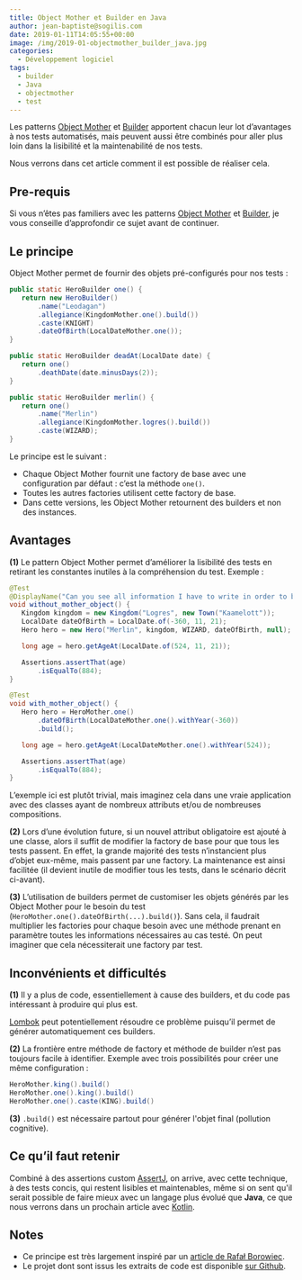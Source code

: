 ```yaml
---
title: Object Mother et Builder en Java
author: jean-baptiste@sogilis.com
date: 2019-01-11T14:05:55+00:00
image: /img/2019-01-objectmother_builder_java.jpg
categories:
  - Développement logiciel
tags:
  - builder
  - Java
  - objectmother
  - test
---
```


Les patterns [Object Mother][1] et [Builder][2] apportent chacun leur lot d’avantages à nos tests automatisés, mais peuvent aussi être combinés pour aller plus loin dans la lisibilité et la maintenabilité de nos tests.

Nous verrons dans cet article comment il est possible de réaliser cela.

## Pre-requis

Si vous n’êtes pas familiers avec les patterns [Object Mother][1] et [Builder][2], je vous conseille d’approfondir ce sujet avant de continuer.

## Le principe

Object Mother permet de fournir des objets pré-configurés pour nos tests :

```java
public static HeroBuilder one() {
   return new HeroBuilder()
       .name("Leodagan")
       .allegiance(KingdomMother.one().build())
       .caste(KNIGHT)
       .dateOfBirth(LocalDateMother.one());
}

public static HeroBuilder deadAt(LocalDate date) {
   return one()
       .deathDate(date.minusDays(2));
}

public static HeroBuilder merlin() {
   return one()
       .name("Merlin")
       .allegiance(KingdomMother.logres().build())
       .caste(WIZARD);
}
```

Le principe est le suivant :

- Chaque Object Mother fournit une factory de base avec une configuration par défaut : c’est la méthode `one()`.
- Toutes les autres factories utilisent cette factory de base.
- Dans cette versions, les Object Mother retournent des builders et non des instances.

## Avantages

**(1)** Le pattern Object Mother permet d’améliorer la lisibilité des tests en retirant les constantes inutiles à la compréhension du test. Exemple :

```java
@Test
@DisplayName("Can you see all information I have to write in order to build a single hero?")
void without_mother_object() {
   Kingdom kingdom = new Kingdom("Logres", new Town("Kaamelott"));
   LocalDate dateOfBirth = LocalDate.of(-360, 11, 21);
   Hero hero = new Hero("Merlin", kingdom, WIZARD, dateOfBirth, null);

   long age = hero.getAgeAt(LocalDate.of(524, 11, 21));

   Assertions.assertThat(age)
       .isEqualTo(884);
}

@Test
void with_mother_object() {
   Hero hero = HeroMother.one()
       .dateOfBirth(LocalDateMother.one().withYear(-360))
       .build();

   long age = hero.getAgeAt(LocalDateMother.one().withYear(524));

   Assertions.assertThat(age)
       .isEqualTo(884);
}
```

L’exemple ici est plutôt trivial, mais imaginez cela dans une vraie application avec des classes ayant de nombreux attributs et/ou de nombreuses compositions.

**(2)** Lors d’une évolution future, si un nouvel attribut obligatoire est ajouté à une classe, alors il suffit de modifier la factory de base pour que tous les tests passent. En effet, la grande majorité des tests n’instancient plus d’objet eux-même, mais passent par une factory. La maintenance est ainsi facilitée (il devient inutile de modifier tous les tests, dans le scénario décrit ci-avant).

**(3)** L’utilisation de builders permet de customiser les objets générés par les Object Mother pour le besoin du test (`HeroMother.one().dateOfBirth(...).build()`). Sans cela, il faudrait multiplier les factories pour chaque besoin avec une méthode prenant en paramètre toutes les informations nécessaires au cas testé. On peut imaginer que cela nécessiterait une factory par test.

## Inconvénients et difficultés

**(1)** Il y a plus de code, essentiellement à cause des builders, et du code pas intéressant à produire qui plus est.

[Lombok][3] peut potentiellement résoudre ce problème puisqu’il permet de générer automatiquement ces builders.

**(2)** La frontière entre méthode de factory et méthode de builder n’est pas toujours facile à identifier. Exemple avec trois possibilités pour créer une même configuration :

```java
HeroMother.king().build()
HeroMother.one().king().build()
HeroMother.one().caste(KING).build()
```

**(3)** `.build()` est nécessaire partout pour générer l'objet final (pollution cognitive).

## Ce qu’il faut retenir

Combiné à des assertions custom [AssertJ][4], on arrive, avec cette technique, à des tests concis, qui restent lisibles et maintenables, même si on sent qu'il serait possible de faire mieux avec un langage plus évolué que **Java**, ce que nous verrons dans un prochain article avec [Kotlin][5].

## Notes

- Ce principe est très largement inspiré par un [article de Rafał Borowiec][6].
- Le projet dont sont issus les extraits de code est disponible [sur Github][7].

[1]: https://martinfowler.com/bliki/ObjectMother.html
[2]: https://en.wikipedia.org/wiki/Builder_pattern
[3]: https://projectlombok.org/
[4]: http://joel-costigliola.github.io/assertj/
[5]: http://kotlinlang.org/
[6]: http://blog.codeleak.pl/2014/06/test-data-builders-and-object-mother.html
[7]: https://github.com/sogilis/motherobject-builder-java-example
